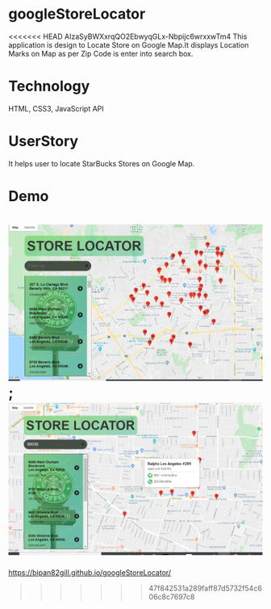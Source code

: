 # googleStoreLocator
<<<<<<< HEAD
AIzaSyBWXxrqQO2EbwyqGLx-Nbpijc6wrxxwTm4
This application is design to Locate Store on Google Map.It displays Location Marks on Map as per Zip Code is enter into search box.

# Technology

HTML, CSS3, JavaScript API

# UserStory 
It helps user to locate StarBucks Stores on Google Map. 

# Demo
![map1](./images/demo1.png);
![map2](./images/demo2.png)
=======
 https://bipan82gill.github.io/googleStoreLocator/
>>>>>>> 47f842531a289faff87d5732f54c606c8c7697c8
